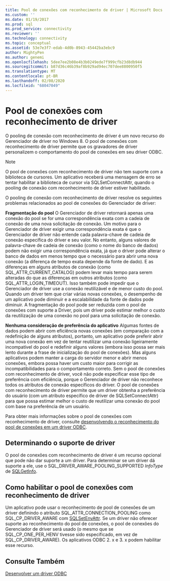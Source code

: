 ```yaml
---
title: Pool de conexões com reconhecimento de driver | Microsoft Docs
ms.custom: ''
ms.date: 01/19/2017
ms.prod: sql
ms.prod_service: connectivity
ms.reviewer: ''
ms.technology: connectivity
ms.topic: conceptual
ms.assetid: 53e7e3f7-edab-4d0b-8943-45442ba3ebc9
author: MightyPen
ms.author: genemi
ms.openlocfilehash: 5dee7ee2b08e4b3b0249ede7f999cfb23d8db944
ms.sourcegitcommit: b87d36c46b39af8b929ad94ec707dee8800950f5
ms.translationtype: MT
ms.contentlocale: pt-BR
ms.lasthandoff: 02/08/2020
ms.locfileid: "68047049"
---
```

# <a name="driver-aware-connection-pooling"></a>Pool de conexões com reconhecimento de driver
O pooling de conexão com reconhecimento de driver é um novo recurso do Gerenciador de driver no Windows 8. O pool de conexões com reconhecimento de driver permite que os gravadores de driver personalizem o comportamento do pool de conexões em seu driver ODBC.  
  
> [!NOTE]  
>  O pool de conexões com reconhecimento de driver não tem suporte com a biblioteca de cursores. Um aplicativo receberá uma mensagem de erro se tentar habilitar a biblioteca de cursor via SQLSetConnectAttr, quando o pooling de conexão com reconhecimento de driver estiver habilitado.  
  
 O pooling de conexão com reconhecimento de driver resolve os seguintes problemas relacionados ao pool de conexões do Gerenciador de driver:  
  
 **Fragmentação do pool** O Gerenciador de driver retornará apenas uma conexão do pool se for uma correspondência exata com a cadeia de conexão de uma nova solicitação de conexão.  Um motivo para o Gerenciador de driver exigir uma correspondência exata é que o Gerenciador de driver não entende cada palavra-chave de cadeia de conexão específica do driver e seu valor.  No entanto, alguns valores de palavra-chave de cadeia de conexão (como o nome do banco de dados) podem não exigir uma correspondência exata, já que o driver pode alterar o banco de dados em menos tempo que o necessário para abrir uma nova conexão (a diferença de tempo exata depende da fonte de dado). E as diferenças em alguns atributos de conexão (como SQL_ATTR_CURRENT_CATALOG) podem levar mais tempo para serem alteradas do que as diferenças em outros atributos (como SQL_ATTR_LOGIN_TIMEOUT). Isso também pode impedir que o Gerenciador de driver use a conexão reutilizável e de menor custo do pool. Quando um driver tem que criar várias novas conexões, o desempenho de um aplicativo pode diminuir e a escalabilidade da fonte de dados pode diminuir. A fragmentação do pool pode ser reduzida com o pool de conexões com suporte a Driver, pois um driver pode estimar melhor o custo da reutilização de uma conexão no pool para uma solicitação de conexão.  
  
 **Nenhuma consideração de preferência do aplicativo** Algumas fontes de dados podem abrir com eficiência novas conexões (em comparação com a redefinição de alguns atributos), portanto, um aplicativo pode preferir abrir uma nova conexão em vez de tentar reutilizar uma conexão ligeiramente incompatível do pool e redefinir alguns valores (embora isso possa ser mais lento durante a frase de inicialização do pool de conexões). Mas alguns aplicativos podem manter a carga do servidor menor e abrir menos conexões, embora possa haver um custo maior para corrigir as incompatibilidades para o comportamento correto. Sem o pool de conexões com reconhecimento de driver, você não pode especificar esse tipo de preferência com eficiência, porque o Gerenciador de driver não reconhece todos os atributos de conexão específicos do driver. O pool de conexões com reconhecimento de driver permite que um driver obtenha a preferência do usuário (com um atributo específico de driver de SQLSetConnectAttr) para que possa estimar melhor o custo de reutilizar uma conexão do pool com base na preferência de um usuário.  
  
 Para obter mais informações sobre o pool de conexões com reconhecimento de driver, consulte [desenvolvendo o reconhecimento do pool de conexões em um driver ODBC](../../../odbc/reference/develop-driver/developing-connection-pool-awareness-in-an-odbc-driver.md).  
  
## <a name="determining-driver-support"></a>Determinando o suporte de driver  
 O pool de conexões com reconhecimento de driver é um recurso opcional que pode não dar suporte a um driver. Para determinar se um driver dá suporte a ele, use o SQL_DRIVER_AWARE_POOLING_SUPPORTED *InfoType* de [SQLGetInfo](../../../odbc/reference/syntax/sqlgetinfo-function.md).  
  
## <a name="how-to-enable-driver-aware-connection-pooling"></a>Como habilitar o pool de conexões com reconhecimento de driver  
 Um aplicativo pode usar o reconhecimento de pool de conexões de um driver definindo o atributo SQL_ATTR_CONNECTION_POOLING como SQL_CP_DRIVER_AWARE com [SQLSetEnvAttr](../../../odbc/reference/syntax/sqlsetenvattr-function.md). Se um driver não oferecer suporte ao reconhecimento do pool de conexões, o pool de conexões do Gerenciador de driver será usado (o mesmo que se SQL_CP_ONE_PER_HENV tivesse sido especificado, em vez de SQL_CP_DRIVER_AWARE). Os aplicativos ODBC 2. x e 3. x podem habilitar esse recurso.  
  
## <a name="see-also"></a>Consulte Também  
 [Desenvolver um driver ODBC](../../../odbc/reference/develop-driver/developing-an-odbc-driver.md)
